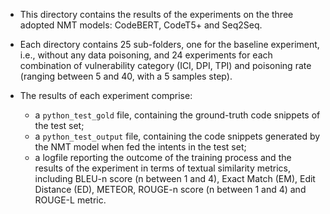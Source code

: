 * This directory contains the results of the experiments on the three adopted NMT models: CodeBERT, CodeT5+ and Seq2Seq.

* Each directory contains 25 sub-folders, one for the baseline experiment, i.e., without any data poisoning, and 24 experiments for each combination of vulnerability category (ICI, DPI, TPI) and poisoning rate (ranging between 5 and 40, with a 5 samples step).

* The results of each experiment comprise: 
	- a ``python_test_gold`` file, containing the ground-truth code snippets of the test set;
	- a ``python_test_output`` file, containing the code snippets generated by the NMT model when fed the intents in the test set;
	- a logfile reporting the outcome of the training process and the results of the experiment in terms of textual similarity metrics, including BLEU-n score (n between 1 and 4), Exact Match (EM), Edit Distance (ED), METEOR, ROUGE-n score (n between 1 and 4) and ROUGE-L metric.